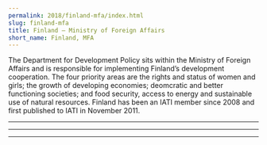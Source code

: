```yaml
---
permalink: 2018/finland-mfa/index.html
slug: finland-mfa
title: Finland – Ministry of Foreign Affairs
short_name: Finland, MFA
---
```


The Department for Development Policy sits within the Ministry of Foreign Affairs and is responsible for implementing Finland’s development cooperation. The four priority areas are the rights and status of women and girls; the growth of developing economies; deomcratic and better functioning societies; and food security, access to energy and sustainable use of natural resources. Finland has been an IATI member since 2008 and first published to IATI in November 2011.

---



---



---
